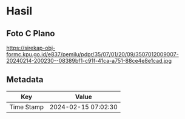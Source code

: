 # Hasil

## Foto C Plano

https://sirekap-obj-formc.kpu.go.id/e837/pemilu/pdpr/35/07/01/20/09/3507012009007-20240214-200230--08389bf1-c91f-41ca-a751-88ce4e8e1cad.jpg


## Metadata

| Key        | Value               |
| ---------- | ------------------- |
| Time Stamp | 2024-02-15 07:02:30 |



